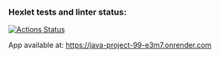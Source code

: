 ### Hexlet tests and linter status:
[![Actions Status](https://github.com/Busyg/java-project-99/actions/workflows/hexlet-check.yml/badge.svg)](https://github.com/Busyg/java-project-99/actions)

App available at: https://java-project-99-e3m7.onrender.com